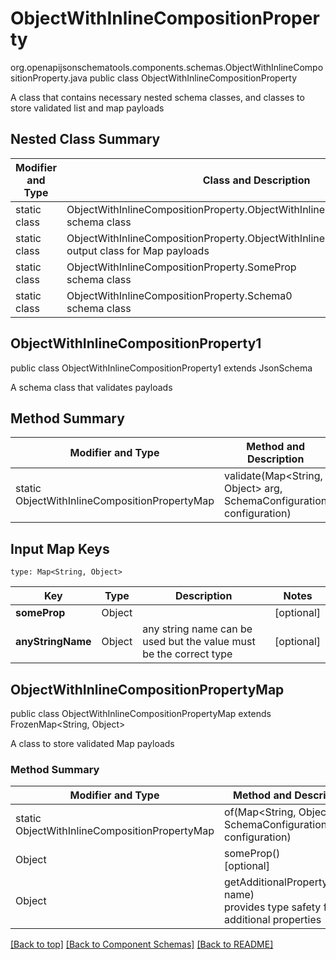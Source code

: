 # ObjectWithInlineCompositionProperty
org.openapijsonschematools.components.schemas.ObjectWithInlineCompositionProperty.java
public class ObjectWithInlineCompositionProperty

A class that contains necessary nested schema classes, and classes to store validated list and map payloads

## Nested Class Summary
| Modifier and Type | Class and Description |
| ----------------- | ---------------------- |
| static class | ObjectWithInlineCompositionProperty.ObjectWithInlineCompositionProperty1<br> schema class |
| static class | ObjectWithInlineCompositionProperty.ObjectWithInlineCompositionPropertyMap<br> output class for Map payloads |
| static class | ObjectWithInlineCompositionProperty.SomeProp<br> schema class |
| static class | ObjectWithInlineCompositionProperty.Schema0<br> schema class |

## ObjectWithInlineCompositionProperty1
public class ObjectWithInlineCompositionProperty1
extends JsonSchema

A schema class that validates payloads


## Method Summary
| Modifier and Type | Method and Description |
| ----------------- | ---------------------- |
| static ObjectWithInlineCompositionPropertyMap | validate(Map<String, Object> arg, SchemaConfiguration configuration) |

## Input Map Keys
```
type: Map<String, Object>
```
Key | Type |  Description | Notes
------------ | ------------- | ------------- | -------------
**someProp** | Object |  | [optional]
**anyStringName** | Object | any string name can be used but the value must be the correct type | [optional]

## ObjectWithInlineCompositionPropertyMap
public class ObjectWithInlineCompositionPropertyMap
extends FrozenMap<String, Object>

A class to store validated Map payloads

### Method Summary
| Modifier and Type | Method and Description |
| ----------------- | ---------------------- |
| static ObjectWithInlineCompositionPropertyMap | of(Map<String, Object> arg, SchemaConfiguration configuration) |
| Object | someProp()<br>[optional] |
| Object | getAdditionalProperty(String name)<br>provides type safety for additional properties |


[[Back to top]](#top) [[Back to Component Schemas]](../../../README.md#Component-Schemas) [[Back to README]](../../../README.md)
